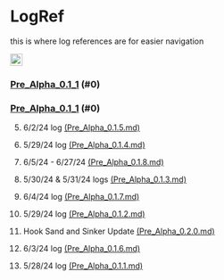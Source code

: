 # LogRef

this is where log references are for easier navigation<br>

<img height=22 src="https://github.com/ReRand/ACE-ULTRA/actions/workflows/logref.yml/badge.svg" alt="publish">

### [Pre_Alpha_0.1_1](https://github.com/ReRand/ACE-ULTRA/tree/main/Logs/Pre_Alpha_0.1_1) (#0)

### [Pre_Alpha_0.1_1](https://github.com/ReRand/ACE-ULTRA/tree/main/Logs/Pre_Alpha_0.1_1) (#0)

5. 6/2/24 log [(Pre_Alpha_0.1.5.md)](https://github.com/ReRand/ACE-ULTRA/blob/main/Logs/Pre_Alpha_0.1_1/Pre_Alpha_0.1.5.md) 

4. 5/29/24 log [(Pre_Alpha_0.1.4.md)](https://github.com/ReRand/ACE-ULTRA/blob/main/Logs/Pre_Alpha_0.1_1/Pre_Alpha_0.1.4.md) 

3. 6/5/24 - 6/27/24 [(Pre_Alpha_0.1.8.md)](https://github.com/ReRand/ACE-ULTRA/blob/main/Logs/Pre_Alpha_0.1_2/Pre_Alpha_0.1.8.md) 

3. 5/30/24 & 5/31/24 logs [(Pre_Alpha_0.1.3.md)](https://github.com/ReRand/ACE-ULTRA/blob/main/Logs/Pre_Alpha_0.1_1/Pre_Alpha_0.1.3.md) 

2. 6/4/24 log [(Pre_Alpha_0.1.7.md)](https://github.com/ReRand/ACE-ULTRA/blob/main/Logs/Pre_Alpha_0.1_2/Pre_Alpha_0.1.7.md) 

2. 5/29/24 log [(Pre_Alpha_0.1.2.md)](https://github.com/ReRand/ACE-ULTRA/blob/main/Logs/Pre_Alpha_0.1_1/Pre_Alpha_0.1.2.md) 

1. Hook Sand and Sinker Update [(Pre_Alpha_0.2.0.md)](https://github.com/ReRand/ACE-ULTRA/blob/main/Logs/Pre_Alpha_0.2_1/Pre_Alpha_0.2.0.md) 

1. 6/3/24 log [(Pre_Alpha_0.1.6.md)](https://github.com/ReRand/ACE-ULTRA/blob/main/Logs/Pre_Alpha_0.1_2/Pre_Alpha_0.1.6.md) 

1. 5/28/24 log [(Pre_Alpha_0.1.1.md)](https://github.com/ReRand/ACE-ULTRA/blob/main/Logs/Pre_Alpha_0.1_1/Pre_Alpha_0.1.1.md) 